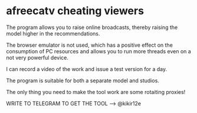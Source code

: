 # afreecatv cheating viewers

The program allows you to raise online broadcasts, thereby raising the model higher in the recommendations.

The browser emulator is not used, which has a positive effect on the consumption of PC resources and allows you to run more threads even on a not very powerful device.

I can record a video of the work and issue a test version for a day.

The program is suitable for both a separate model and studios.



The only thing you need to make the tool work are some rotaiting proxies!

WRITE TO TELEGRAM TO GET THE TOOL --> @kikir12e
